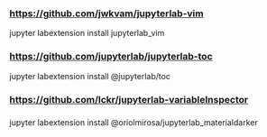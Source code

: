 ### https://github.com/jwkvam/jupyterlab-vim
jupyter labextension install jupyterlab_vim
### https://github.com/jupyterlab/jupyterlab-toc
jupyter labextension install @jupyterlab/toc
### https://github.com/lckr/jupyterlab-variableInspector

###
jupyter labextension install @oriolmirosa/jupyterlab_materialdarker

